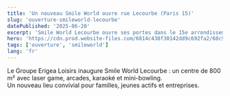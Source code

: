 ```yaml
---
title: 'Un nouveau Smile World ouvre rue Lecourbe (Paris 15)'
slug: 'ouverture-smileworld-lecourbe'
datePublished: '2025-06-20'
excerpt: 'Smile World Lecourbe ouvre ses portes dans le 15e arrondissement de Paris avec 800 m² dédiés aux loisirs indoor.'
hero: 'https://cdn.prod.website-files.com/6814c438f30142dd9c692fa2/68c90c1fc4d1c6f2c6a504cb_lecourbe%20small.avif'
tags: ['ouverture', 'smileworld']
lang: 'fr'
---
```


Le Groupe Erigea Loisirs inaugure Smile World Lecourbe : un centre de 800 m² avec laser game, arcades, karaoké et mini-bowling.  
Un nouveau lieu convivial pour familles, jeunes actifs et entreprises.
